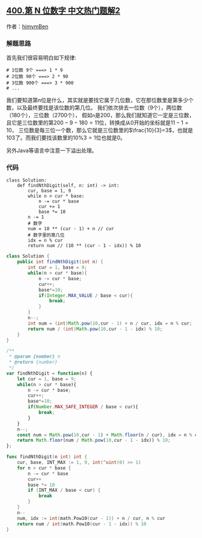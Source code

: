 ## [400.第 N 位数字 中文热门题解2](https://leetcode.cn/problems/nth-digit/solutions/100000/pythonjavajavascriptgo-jian-dan-mo-ni-by-kk3x)

作者：[himymBen](https://leetcode.cn/u/himymBen)
### 解题思路
首先我们很容易明白如下规律:
```python3
# 1位数 9个 ===> 1 * 9
# 2位数 90个 ===> 2 * 90
# 3位数 900个 ===> 3 * 900
# ...
```

我们要知道第n位是什么，其实就是要找它属于几位数，它在那位数里是第多少个数，以及最终要找是该位数的第几位。
我们依次排去一位数（9个），两位数（180个），三位数（2700个），
假如`n`是200，那么我们就知道它一定是三位数，且它是三位数里的第$200-9-180=11$位，转换成从0开始的坐标就是$11-1=10$，
三位数是每三位一个数，那么它就是三位数里的$\frac{10}{3}=3$，也就是$103$了。而我们要找该数里的$10\%3=1$位也就是$0$。

另外Java等语言中注意一下溢出处理。

### 代码

```python3 []
class Solution:
    def findNthDigit(self, n: int) -> int:
        cur, base = 1, 9
        while n > cur * base:
            n -= cur * base
            cur += 1
            base *= 10
        n -= 1
        # 数字
        num = 10 ** (cur - 1) + n // cur
        # 数字里的第几位
        idx = n % cur
        return num // (10 ** (cur - 1 - idx)) % 10
```
```Java []
class Solution {
    public int findNthDigit(int n) {
        int cur = 1, base = 9;
        while(n > cur * base){
            n -= cur * base;
            cur++;
            base*=10;
            if(Integer.MAX_VALUE / base < cur){
                break;
            }
        }
        n--;
        int num = (int)Math.pow(10,cur - 1) + n / cur, idx = n % cur;
        return num / (int)Math.pow(10,cur - 1 - idx) % 10;
    }
}
```
```JavaScript []
/**
 * @param {number} n
 * @return {number}
 */
var findNthDigit = function(n) {
    let cur = 1, base = 9;
    while(n > cur * base){
        n -= cur * base;
        cur++;
        base*=10;
        if(Number.MAX_SAFE_INTEGER / base < cur){
            break;
        }
    }
    n--;
    const num = Math.pow(10,cur - 1) + Math.floor(n / cur), idx = n % cur;
    return Math.floor(num / Math.pow(10,cur - 1 - idx)) % 10;
};
```
```Go []
func findNthDigit(n int) int {
    cur, base, INT_MAX := 1, 9, int(^uint(0) >> 1)
    for n > cur * base {
        n -= cur * base
        cur++
        base *= 10
        if (INT_MAX / base < cur) {
            break
        }
    }
    n--
    num, idx := int(math.Pow10(cur - 1)) + n / cur, n % cur 
    return num / int(math.Pow10(cur - 1 - idx)) % 10
}
```